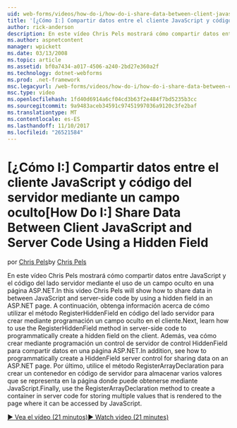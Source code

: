 ```yaml
---
uid: web-forms/videos/how-do-i/how-do-i-share-data-between-client-javascript-and-server-code-using-a-hidden-field
title: '[¿Cómo I:] Compartir datos entre el cliente JavaScript y código del servidor mediante un campo oculto | Documentos de Microsoft'
author: rick-anderson
description: En este vídeo Chris Pels mostrará cómo compartir datos entre JavaScript y el código del lado servidor mediante el uso de un campo oculto en una página ASP.NET. A continuación, obtenga información acerca de cómo t...
ms.author: aspnetcontent
manager: wpickett
ms.date: 03/13/2008
ms.topic: article
ms.assetid: bf0a7434-a017-4506-a240-2bd27e360a2f
ms.technology: dotnet-webforms
ms.prod: .net-framework
msc.legacyurl: /web-forms/videos/how-do-i/how-do-i-share-data-between-client-javascript-and-server-code-using-a-hidden-field
msc.type: video
ms.openlocfilehash: 1fd40d6914a6cf04cd3b63f2e484f7bd5235b3cc
ms.sourcegitcommit: 9a9483aceb34591c97451997036a9120c3fe2baf
ms.translationtype: MT
ms.contentlocale: es-ES
ms.lasthandoff: 11/10/2017
ms.locfileid: "26521584"
---
```

<a name="how-do-i-share-data-between-client-javascript-and-server-code-using-a-hidden-field"></a><span data-ttu-id="14f73-104">[¿Cómo I:] Compartir datos entre el cliente JavaScript y código del servidor mediante un campo oculto</span><span class="sxs-lookup"><span data-stu-id="14f73-104">[How Do I:] Share Data Between Client JavaScript and Server Code Using a Hidden Field</span></span>
====================
<span data-ttu-id="14f73-105">por [Chris Pels](https://twitter.com/chrispels)</span><span class="sxs-lookup"><span data-stu-id="14f73-105">by [Chris Pels](https://twitter.com/chrispels)</span></span>

<span data-ttu-id="14f73-106">En este vídeo Chris Pels mostrará cómo compartir datos entre JavaScript y el código del lado servidor mediante el uso de un campo oculto en una página ASP.NET.</span><span class="sxs-lookup"><span data-stu-id="14f73-106">In this video Chris Pels will show how to share data in between JavaScript and server-side code by using a hidden field in an ASP.NET page.</span></span> <span data-ttu-id="14f73-107">A continuación, obtenga información acerca de cómo utilizar el método RegisterHiddenField en código del lado servidor para crear mediante programación un campo oculto en el cliente.</span><span class="sxs-lookup"><span data-stu-id="14f73-107">Next, learn how to use the RegisterHiddenField method in server-side code to programmatically create a hidden field on the client.</span></span> <span data-ttu-id="14f73-108">Además, vea cómo crear mediante programación un control de servidor de control HiddenField para compartir datos en una página ASP.NET.</span><span class="sxs-lookup"><span data-stu-id="14f73-108">In addition, see how to programmatically create a HiddenField server control for sharing data on an ASP.NET page.</span></span> <span data-ttu-id="14f73-109">Por último, utilice el método RegisterArrayDeclaration para crear un contenedor en código de servidor para almacenar varios valores que se representa en la página donde puede obtenerse mediante JavaScript.</span><span class="sxs-lookup"><span data-stu-id="14f73-109">Finally, use the RegisterArrayDeclaration method to create a container in server code for storing multiple values that is rendered to the page where it can be accessed by JavaScript.</span></span>

[<span data-ttu-id="14f73-110">&#9654; Vea el vídeo (21 minutos)</span><span class="sxs-lookup"><span data-stu-id="14f73-110">&#9654; Watch video (21 minutes)</span></span>](https://channel9.msdn.com/Blogs/ASP-NET-Site-Videos/how-do-i-share-data-between-client-javascript-and-server-code-using-a-hidden-field)
